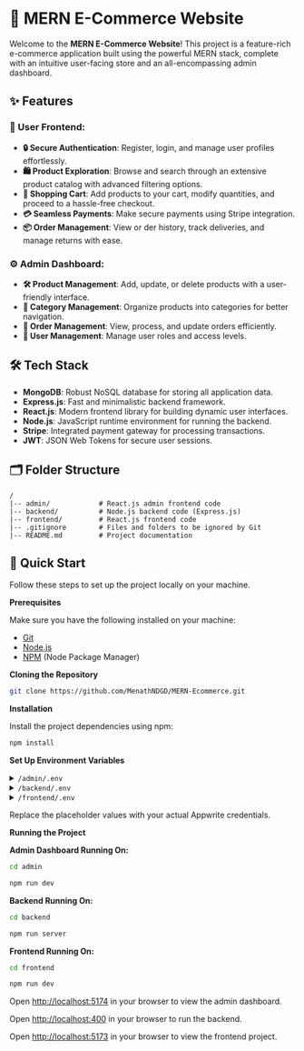 # 🛒 MERN E-Commerce Website

Welcome to the **MERN E-Commerce Website**! This project is a feature-rich e-commerce application built using the powerful MERN stack, complete with an intuitive user-facing store and an all-encompassing admin dashboard.

## ✨ Features

### 🌟 User Frontend:

- **🔒 Secure Authentication**: Register, login, and manage user profiles effortlessly.
- **🛍️ Product Exploration**: Browse and search through an extensive product catalog with advanced filtering options.
- **🛒 Shopping Cart**: Add products to your cart, modify quantities, and proceed to a hassle-free checkout.
- **💳 Seamless Payments**: Make secure payments using Stripe integration.
- **📦 Order Management**: View or der history, track deliveries, and manage returns with ease.

### ⚙️ Admin Dashboard:

- **🛠️ Product Management**: Add, update, or delete products with a user-friendly interface.
- **📂 Category Management**: Organize products into categories for better navigation.
- **📑 Order Management**: View, process, and update orders efficiently.
- **👥 User Management**: Manage user roles and access levels.

## 🛠️ Tech Stack

- **MongoDB**: Robust NoSQL database for storing all application data.
- **Express.js**: Fast and minimalistic backend framework.
- **React.js**: Modern frontend library for building dynamic user interfaces.
- **Node.js**: JavaScript runtime environment for running the backend.
- **Stripe**: Integrated payment gateway for processing transactions.
- **JWT**: JSON Web Tokens for secure user sessions.

## 🗂️ Folder Structure

```plaintext
/
|-- admin/            # React.js admin frontend code
|-- backend/          # Node.js backend code (Express.js)
|-- frontend/         # React.js frontend code
|-- .gitignore        # Files and folders to be ignored by Git
|-- README.md         # Project documentation
```

## 🤸 Quick Start

Follow these steps to set up the project locally on your machine.

**Prerequisites**

Make sure you have the following installed on your machine:

- [Git](https://git-scm.com/)
- [Node.js](https://nodejs.org/en)
- [NPM](https://www.npmjs.com/) (Node Package Manager)

**Cloning the Repository**

```bash
git clone https://github.com/MenathNDGD/MERN-Ecommerce.git
```

**Installation**

Install the project dependencies using npm:

```bash
npm install
```

**Set Up Environment Variables**

<details>
<summary><code>/admin/.env</code></summary>

```env
VITE_BACKEND_URL = "http://localhost:4000"
```

</details>

<details>
<summary><code>/backend/.env</code></summary>

```env
MONGODB_URI = mongodb+srv://jyotsna:ZOHigrnBjryDq5hr@cluster.y5at2uv.mongodb.net/?retryWrites=true&w=majority&appName=Cluster

CLOUDINARY_API_KEY = '553438413973999'

CLOUDINARY_SECRET_KEY = 'Wsq7SPT4L98JNQwOkYXoLJt_P1M'

CLOUDINARY_CLOUD_NAME = 'djyu2wyb2'

JWT_SECRET = '0ac2178f2de944d1d21d47a964e931324bab5e6bbb6f239c846ad091dd6fe182a32b92cb8f9dd3c1e3d93499f56560f27a0dde16ed01a5440646ac7002053024'

ADMIN_EMAIL = "admin@pahadi.com" #For testing only

ADMIN_PASSWORD = "admin@123" #For testing only

```

</details>

<details>
<summary><code>/frontend/.env</code></summary>

```env
VITE_BACKEND_URL = "http://localhost:8080"
```

</details>

Replace the placeholder values with your actual Appwrite credentials.

**Running the Project**

**Admin Dashboard Running On:**

```bash
cd admin
```

```bash
npm run dev
```

**Backend Running On:**

```bash
cd backend
```

```bash
npm run server
```

**Frontend Running On:**

```bash
cd frontend
```

```bash
npm run dev
```

Open [http://localhost:5174](http://localhost:5174) in your browser to view the admin dashboard.

Open [http://localhost:400](http://localhost:400) in your browser to run the backend.

Open [http://localhost:5173](http://localhost:5173) in your browser to view the frontend project.
